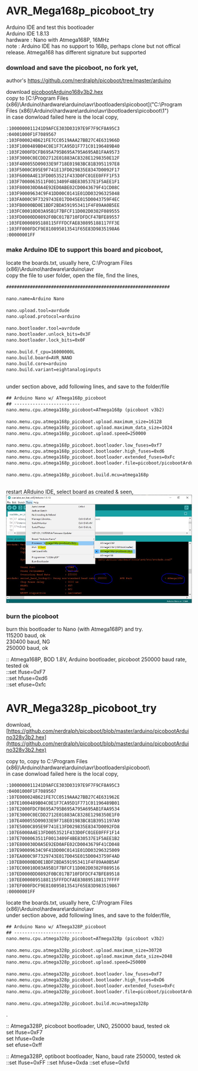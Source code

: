 # AVR_Mega168p_picoboot_try
Arduino IDE and test this bootloader  
Arduino IDE 1.8.13  
hardware : Nano with Atmega168P, 16MHz  
note : Arduino IDE has no support to 168p, perhaps clone but not offical release. Atmega168 has different signature but supported


### download and save the picoboot, no fork yet,
author's https://github.com/nerdralph/picoboot/tree/master/arduino

download [picobootArduino168v3b2.hex](https://github.com/nerdralph/picoboot/blob/master/arduino/picobootArduino168v3b2.hex)  
copy to [C:\Program Files (x86)\Arduino\hardware\arduino\avr\bootloaders\picoboot\]("C:\Program Files (x86)\Arduino\hardware\arduino\avr\bootloaders\picoboot\1")   
in case donwload failed here is the local copy,  
  
```  
:1000000011241D9AFCE303D03197E9F7F9CF8A95C3  
:04001000F1F7089567  
:103F000024B621FE7CC0519AAA27BB27C4E631966D  
:103F1000489B04C0E1F7CA95D1F771C01196489B40  
:103F2000FDCFB695A795B695A795A695AB1FAA9573  
:103F3000C0ECDD2712E01883AC8328E1298350E12F  
:103F400055D09033E9F718E01983BC81B3951197E8  
:103F5000C895E9F741E13FD029835E8347D0092F17  
:103F6000A4E13FD0053521F433D0FC01EE0FFF1F53  
:103F7000063511F0013409F4BE830537E1F5AEE1F1  
:103F800030D0A4E92ED0ABE02CD0043679F41CD08C  
:103F90009634C9F41DD00C0141E01DD03296325048  
:103FA000C9F7329743E017D045E015D0043759F4EC  
:103FB0000BD0E1BDF2BDA591953411F4F89AA0B5EE  
:103FC00010D03A95B1F7BFCF11D002D0382F089555  
:103FD0000DD0892F0BC017B710FDFDCF47BFE89557  
:103FE0000895188115FFFDCFAE830895188117FF3E  
:103FF000FDCF9E810895013541F65E83D9835198A6  
:00000001FF  
```  


### make Arduino IDE to support this board and picoboot,

locate the boards.txt, usually here, C:\Program Files (x86)\Arduino\hardware\arduino\avr  
copy the file to user folder, open the file, find the lines,
```
##############################################################  
  
nano.name=Arduino Nano  
  
nano.upload.tool=avrdude  
nano.upload.protocol=arduino  
  
nano.bootloader.tool=avrdude  
nano.bootloader.unlock_bits=0x3F  
nano.bootloader.lock_bits=0x0F  

nano.build.f_cpu=16000000L  
nano.build.board=AVR_NANO  
nano.build.core=arduino  
nano.build.variant=eightanaloginputs  
  
```  
   
under section above, add following lines, and save to the folder/file 

```
## Arduino Nano w/ ATmega168p_picoboot  
## -------------------------  
nano.menu.cpu.atmega168p_picoboot=ATmega168p (picoboot v3b2)  
  
nano.menu.cpu.atmega168p_picoboot.upload.maximum_size=16128  
nano.menu.cpu.atmega168p_picoboot.upload.maximum_data_size=1024  
nano.menu.cpu.atmega168p_picoboot.upload.speed=250000  
  
nano.menu.cpu.atmega168p_picoboot.bootloader.low_fuses=0xf7  
nano.menu.cpu.atmega168p_picoboot.bootloader.high_fuses=0xd6  
nano.menu.cpu.atmega168p_picoboot.bootloader.extended_fuses=0xFc  
nano.menu.cpu.atmega168p_picoboot.bootloader.file=picoboot/picobootArduino168v3b2.hex  

nano.menu.cpu.atmega168p_picoboot.build.mcu=atmega168p  


```  
restart ARduino IDE, select board as created & seen,
![picoboot_try_Arduino_IDE.JPG](picoboot_try_Arduino_IDE.JPG)  







### burn the picoboot
burn this bootloader to Nano (with Atmega168P) and try.  
115200 baud, ok  
230400 baud, NG  
250000 baud, ok  

:: Atmega168P, BOD 1.8V, Arduino bootloader, picoboot 250000 baud rate, tested ok   
::set lfuse=0xF7  
::set hfuse=0xd6  
::set efuse=0xfc  



# AVR_Mega328p_picoboot_try 
download, [https://github.com/nerdralph/picoboot/blob/master/arduino/picobootArduino328v3b2.hex](https://github.com/nerdralph/picoboot/blob/master/arduino/picobootArduino328v3b2.hex)  

copy to, copy to C:\Program Files (x86)\Arduino\hardware\arduino\avr\bootloaders\picoboot\  
in case donwload failed here is the local copy,   
```  
:1000000011241D9AFCE303D03197E9F7F9CF8A95C3
:04001000F1F7089567
:107E000024B621FE7CC0519AAA27BB27C4E631962E
:107E1000489B04C0E1F7CA95D1F771C01196489B01
:107E2000FDCFB695A795B695A795A695AB1FAA9534
:107E3000C0ECDD2712E01883AC8328E1298350E1F0
:107E400055D09033E9F718E01983BC81B3951197A9
:107E5000C895E9F741E13FD029835E8347D0092FD8
:107E6000A4E13FD0053521F433D0FC01EE0FFF1F14
:107E7000063511F0013409F4BE830537E1F5AEE1B2
:107E800030D0A5E92ED0AFE02CD0043679F41CD048
:107E90009634C9F41DD00C0141E01DD03296325009
:107EA000C9F7329743E017D045E015D0043759F4AD
:107EB0000BD0E1BDF2BDA591953411F4F89AA0B5AF
:107EC00010D03A95B1F7BFCF11D002D0382F089516
:107ED0000DD0892F0BC017B710FDFDCF47BFE89518
:107EE0000895188115FFFDCFAE830895188117FFFF
:107EF000FDCF9E810895013541F65E83D983519867
:00000001FF
```  



locate the boards.txt, usually here, C:\Program Files (x86)\Arduino\hardware\arduino\avr  
under section above, add following lines, and save to the folder/file,
```
## Arduino Nano w/ ATmega328P_picoboot
## --------------------------
nano.menu.cpu.atmega328p_picoboot=ATmega328p (picoboot v3b2)

nano.menu.cpu.atmega328p_picoboot.upload.maximum_size=30720
nano.menu.cpu.atmega328p_picoboot.upload.maximum_data_size=2048
nano.menu.cpu.atmega328p_picoboot.upload.speed=250000

nano.menu.cpu.atmega328p_picoboot.bootloader.low_fuses=0xF7
nano.menu.cpu.atmega328p_picoboot.bootloader.high_fuses=0xD6
nano.menu.cpu.atmega328p_picoboot.bootloader.extended_fuses=0xFc
nano.menu.cpu.atmega328p_picoboot.bootloader.file=picoboot/picobootArduino328v3b2.hex

nano.menu.cpu.atmega328p_picoboot.build.mcu=atmega328p
```  
.  

:: Atmega328P, picoboot bootloader, UNO, 250000 baud, tested ok  
set lfuse=0xF7  
set hfuse=0xde  
set efuse=0xff  


:: Atmega328P, optiboot bootloader, Nano, baud rate 250000, tested ok
::set lfuse=0xFF
::set hfuse=0xda
::set efuse=0xfd
